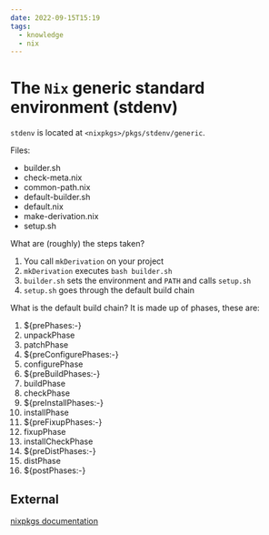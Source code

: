 ```yaml
---
date: 2022-09-15T15:19
tags:
  - knowledge
  - nix
---
```


# The `Nix` generic standard environment (stdenv)

`stdenv` is located at `<nixpkgs>/pkgs/stdenv/generic`.

Files:

- builder.sh
- check-meta.nix
- common-path.nix
- default-builder.sh
- default.nix
- make-derivation.nix
- setup.sh

What are (roughly) the steps taken?

1. You call `mkDerivation` on your project
1. `mkDerivation` executes `bash builder.sh`
1. `builder.sh` sets the environment and `PATH` and calls `setup.sh`
1. `setup.sh` goes through the default build chain

What is the default build chain? It is made up of phases, these are:

1. ${prePhases:-}
1. unpackPhase
1. patchPhase
1. ${preConfigurePhases:-}
1. configurePhase
1. ${preBuildPhases:-}
1. buildPhase
1. checkPhase
1. ${preInstallPhases:-}
1. installPhase
1. ${preFixupPhases:-}
1. fixupPhase
1. installCheckPhase
1. ${preDistPhases:-}
1. distPhase
1. ${postPhases:-}

## External

[nixpkgs documentation](https://nixos.org/manual/nixpkgs/stable/#chap-stdenv)
